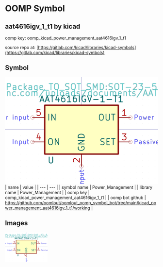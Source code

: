 # OOMP Symbol  
## aat4616igv_1_t1  by kicad  
  
oomp key: oomp_kicad_power_management_aat4616igv_1_t1  
  
source repo at: [https://gitlab.com/kicad/libraries/kicad-symbols](https://gitlab.com/kicad/libraries/kicad-symbols)  
## Symbol  
  
[![working.png](working_600.png)](working.png)  
| name | value | 
| --- | --- | 
| symbol name | Power_Management | 
| library name | Power_Management | 
| oomp key | oomp_kicad_power_management_aat4616igv_1_t1 | 
| oomp bot github | https://github.com/oomlout/oomlout_oomp_symbol_bot/tree/main/kicad_power_management_aat4616igv_1_t1/working | 
## Images  
  
[![working.png](working_140.png)](working.png)  
